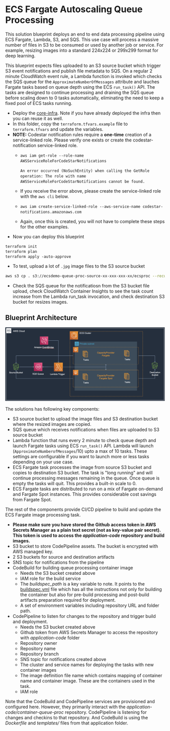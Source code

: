 # ECS Fargate Autoscaling Queue Processing

This solution blueprint deploys an end to end data processing pipeline using ECS Fargate, Lambda, S3, and SQS. This use case will process a massive number of files in S3 to be consumed or used by another job or service. For example, resizing images into a standard 224x224 or 299x299 format for deep learning.

This blueprint expects files uploaded to an S3 source bucket which trigger S3 event notifications and publish file metadata to SQS. On a regular 2 minute CloudWatch event rule, a Lambda function is invoked which checks the SQS queue for the `ApproximateNumberOfMessages` attribute and lauches Fargate tasks based on queue depth using the ECS `run_task()` API. The tasks are designed to continue processing and draining the SQS queue before scaling down to 0 tasks automatically, eliminating the need to keep a fixed pool of ECS tasks running.

* Deploy the [core-infra](../core-infra/README.md). Note if you have already deployed the infra then you can reuse it as well.
* In this folder, copy the `terraform.tfvars.example` file to `terraform.tfvars` and update the variables.
* **NOTE:** Codestar notification rules require a **one-time** creation of a service-linked role. Please verify one exists or create the codestar-notification service-linked role.
  * `aws iam get-role --role-name AWSServiceRoleForCodeStarNotifications`

    ```An error occurred (NoSuchEntity) when calling the GetRole operation: The role with name AWSServiceRoleForCodeStarNotifications cannot be found.```
  *  If you receive the error above, please create the service-linked role with the `aws cli` below.
  * `aws iam create-service-linked-role --aws-service-name codestar-notifications.amazonaws.com`
  * Again, once this is created, you will not have to complete these steps for the other examples.
* Now you can deploy this blueprint
```shell
terraform init
terraform plan
terraform apply -auto-approve
```
* To test, upload a lot of `.jpg` image files to the S3 source bucket
```bash
aws s3 cp . s3://ecsdemo-queue-proc-source-xx-xxx-xxx-xx/ecsproc --recursive
```
* Check the SQS queue for the notificatiosn from the S3 bucket file upload, check CloudWatch Container Insights to see the task count increase from the Lambda run_task invocation, and check destination S3 bucket for resizes images.

## Blueprint Architecture

<p align="center">
  <img src="../../docs/ecs-fargate-queue-processing.png"/>
</p>

The solutions has following key components:

* S3 source bucket to upload the image files and S3 destination bucket where the resized images are copied.
* SQS queue which receives notifications when files are uploaded to S3 source bucket
* Lambda function that runs every 2 minute to check queue depth and launch Fargate tasks using ECS `run_task()` API. Lambda will launch (`ApproximateNumberofMessages`/10) upto a max of 10 tasks. These settings are configurable if you want to launch more or less tasks depending on your use case.
* ECS Fargate task processes the image from source S3 bucket and copies to destination S3 bucket. The task is "long running" and will continue processing messages remaining in the queue. Once queue is empty the tasks will quit. This provides a built-in scale to 0.
* ECS Fargate tasks are distributed to run on a mix of Fargate on-demand and Fargate Spot instances. This provides considerable cost savings from Fargate Spot.

The rest of the components provide CI/CD pipeline to build and update the ECS Fargate image processing task.

* **Please make sure you have stored the Github access token in AWS Secrets Manager as a plain text secret (not as key-value pair secret). This token is used to access the *application-code* repository and build images.**
* S3 bucket to store CodePipeline assets. The bucket is encrypted with AWS managed key.
* 2 S3 buckets for source and destination artifacts
* SNS topic for notifications from the pipeline
* CodeBuild for building queue processing container image
    * Needs the S3 bucket created above
    * IAM role for the build service
    * The *buildspec_path* is a key variable to note. It points to the [buildspec.yml](./application-code/container-queue-proc/buildspec.yml) file which has all the instructions not only for building the container but also for pre-build processing and post-build artifacts preparation required for deployment.
    * A set of environment variables including repository URL and folder path.
* CodePipeline to listen for changes to the repository and trigger build and deployment.
    * Needs the S3 bucket created above
    * Github token from AWS Secrets Manager to access the repository with *application-code* folder
    * Repository owner
    * Repository name
    * Repository branch
    * SNS topic for notifications created above
    * The cluster and service names for deploying the tasks with new container images
    * The image definition file name which contains mapping of container name and container image. These are the containers used in the task.
    * IAM role

Note that the CodeBuild and CodePipeline services are provisioned and configured here. However, they primarily interact with the *application-code/container-queue-proc* repository. CodePipeline is listening for changes and checkins to that repository. And CodeBuild is using the *Dockerfile* and *templates/* files from that application folder.
